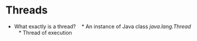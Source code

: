 # Threads

* What exactly is a thread?
    * An instance of Java class *java.lang.Thread* 
    * Thread of execution

